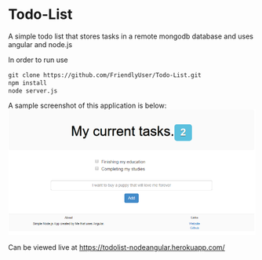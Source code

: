 # Todo-List
A simple todo list that stores tasks in a remote mongodb database and uses angular and node.js

In order to run use

```
git clone https://github.com/FriendlyUser/Todo-List.git
npm install
node server.js
```

A sample screenshot of this application is below:
![todoScreenshoot.png](todoScreenshoot.png)

Can be viewed live at https://todolist-nodeangular.herokuapp.com/